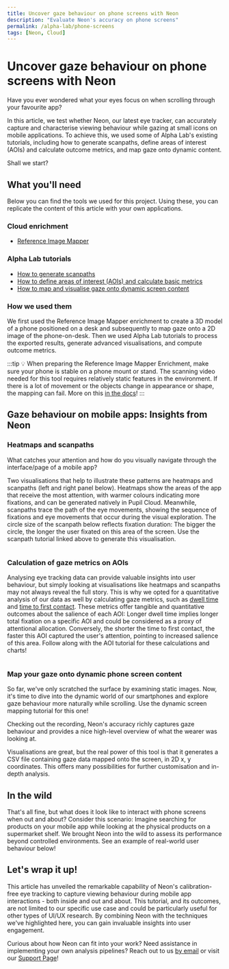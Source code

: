 ```yaml
---
title: Uncover gaze behaviour on phone screens with Neon
description: "Evaluate Neon's accuracy on phone screens"
permalink: /alpha-lab/phone-screens
tags: [Neon, Cloud]
---
```

# Uncover gaze behaviour on phone screens with Neon


<TagLinks />
<Youtube src="gp5O1uskDME"/>


Have you ever wondered what your eyes focus on when scrolling through your favourite app? 

In this article, we test whether Neon, our latest eye tracker, can accurately capture and characterise viewing behaviour 
while gazing at small icons on mobile applications. To achieve this, we used some of Alpha Lab's existing tutorials, including
how to generate scanpaths, define areas of interest (AOIs) and calculate outcome metrics, and map gaze onto dynamic content.

Shall we start?

## What you'll need
Below you can find the tools we used for this project. Using these, you can replicate the content of this article with 
your own applications.

### Cloud enrichment
- [Reference Image Mapper](/enrichments/reference-image-mapper/)

### Alpha Lab tutorials
- [How to generate scanpaths](/alpha-lab/scanpath-rim/)
- [How to define areas of interest (AOIs) and calculate basic metrics](/alpha-lab/gaze-metrics-in-aois/)
- [How to map and visualise gaze onto dynamic screen content](/alpha-lab/map-your-gaze-to-a-2d-screen/)

### How we used them
We first used the Reference Image Mapper enrichment to create a 3D model of a phone positioned on a desk and subsequently to map gaze onto a 2D image of the phone-on-desk. Then we used Alpha Lab tutorials to process the exported results, generate advanced visualisations, and compute outcome metrics.

:::tip
:bulb: 
When preparing the Reference Image Mapper Enrichment, make sure your phone is stable on a phone mount or stand. The 
scanning video needed for this tool requires relatively static features in the environment. If there is a lot of movement 
or the objects change in appearance or shape, the mapping can fail. More on this [in the docs](/enrichments/reference-image-mapper#setup/)! 
:::

## Gaze behaviour on mobile apps: Insights from Neon
### Heatmaps and scanpaths
What catches your attention and how do you visually navigate through the interface/page of a mobile app?

Two visualisations that help to illustrate these patterns are heatmaps and scanpaths (left and right panel below). Heatmaps show the areas of the app that receive the most attention, with warmer colours indicating more fixations, and can be generated natively in Pupil Cloud. Meanwhile, scanpaths trace the path of the eye movements, showing the sequence of fixations and eye movements that occur during the visual exploration. The circle size of the scanpath below reflects fixation duration: The bigger the circle, the longer the user fixated on this area of the screen. Use the scanpath tutorial linked above to generate this visualisation.

<div class="mcontainer">
  <div class="col-mcontainer">
      <v-img class="rounded" :src="require(`../media/alpha-lab/1.phone-heatmap.jpeg`)" title="Saliency map over a phone screen" alt="Saliency map over a phone screen" cover/>
    </div>
  <div class="col-mcontainer">
      <v-img class="rounded" :src="require(`../media/alpha-lab/2.phone-nadia_scanpath.jpeg`)" title="Scanpath over a phone screen" alt="Scanpath over a phone screen" cover/>
  </div>
</div>

### Calculation of gaze metrics on AOIs

Analysing eye tracking data can provide valuable insights into user behaviour, but simply looking at visualisations like 
heatmaps and scanpaths may not always reveal the full story. This is why we opted for a quantitative analysis of our data 
as well by calculating gaze metrics, such as [dwell time](/alpha-lab/gaze-metrics-in-aois/#dwell-time) and
[time to first contact](/alpha-lab/gaze-metrics-in-aois/#time-to-first-contact). These metrics offer tangible and 
quantitative outcomes about the salience of each AOI: Longer dwell time implies longer total fixation on a specific AOI 
and could be considered as a proxy of attentional allocation. Conversely, the shorter the time to first contact, the faster 
this AOI captured the user's attention, pointing to increased salience of this area. Follow along with the AOI tutorial
for these calculations and charts!

<div class="pb-4" style="display:flex;justify-content:center;">
  <v-img class="rounded" :src="require(`../media/alpha-lab/3.phone-dwell-time.png`)" title="Graph showing dwell time on defined AOIs over the phone screen" alt="Graph showing dwell time on defined AOIs over the phone screen" cover/>
  </v-img>
</div>

<div class="pb-4" style="display:flex;justify-content:center;">
  <v-img class="rounded" :src="require(`../media/alpha-lab/4.phone-first-contact.png`)" title="Graph showing time to first contact on defined AOIs over the phone screen" alt="Graph showing time to first contact on defined AOIs over the phone screen" cover/>
  </v-img>
</div>


### Map your gaze onto dynamic phone screen content
So far, we've only scratched the surface by examining static images. Now, it's time to dive into the dynamic world of 
our smartphones and explore gaze behaviour more naturally while scrolling. Use the dynamic screen mapping tutorial for this one!

Checking out the recording, Neon's accuracy richly captures gaze behaviour and provides a nice high-level overview of 
what the wearer was looking at. 

Visualisations are great, but the real power of this tool is that it generates a CSV file containing gaze data mapped 
onto the screen, in 2D x, y coordinates. This offers many possibilities for further customisation and in-depth analysis. 

<Youtube src="RKrf3YQjzao"/>

## In the wild

That's all fine, but what does it look like to interact with phone screens when out and about? Consider this scenario: 
Imagine searching for products on your mobile app while looking at the physical products on a supermarket shelf. We 
brought Neon into the wild to assess its performance beyond controlled environments. See an example of real-world user 
behaviour below!
 
<Youtube src="enkOC7_wf0U"/>

## Let's wrap it up!

This article has unveiled the remarkable capability of Neon's calibration-free eye tracking to capture 
viewing behaviour during mobile app interactions - both inside and out and about. This tutorial, and its outcomes, 
are not limited to our specific use case and could be particularly useful for other types of UI/UX research. By combining 
Neon with the techniques we've highlighted here, you can gain invaluable insights into user engagement. 

Curious about how Neon can fit into your work? Need assistance in implementing your own analysis pipelines? Reach out to 
us [by email](mailto:info@pupil-labs.com) or visit our [Support Page](https://pupil-labs.com/products/support/)! 

<style scoped>
.mcontainer{
  display: flex;
  flex-wrap: wrap;
}
.col-mcontainer{
  flex: 50%;
  padding: 0 4px;
}
@media screen and (min-width: 1025px) and (max-width: 1200px) {
  .col-mcontainer{
    flex: 100%;
  }
}
@media screen and (max-width: 800px) {
    .col-mcontainer{
    flex: 50%;
  }
}
@media screen and (max-width: 400px) {
  .col-mcontainer{
    flex: 100%;
  }
}
</style>